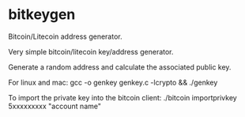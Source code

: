 bitkeygen
=========

Bitcoin/Litecoin address generator.

Very simple bitcoin/litecoin key/address generator.

Generate a random address and calculate the associated public key.

For linux and mac:
    gcc -o genkey genkey.c -lcrypto && ./genkey


To import the private key into the bitcoin client:
   ./bitcoin importprivkey 5xxxxxxxxx "account name"

